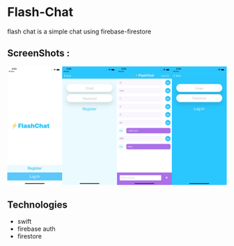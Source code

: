 # Flash-Chat
flash chat is a simple chat using firebase-firestore
## ScreenShots :
![alt text](https://github.com/AmmarAliSayed/Flash-Chat/blob/main/screenshots/merge_img.jpg)
## Technologies
* swift
*  firebase auth
*  firestore
